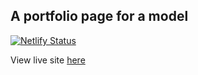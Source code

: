 ## A portfolio page for a model 

[![Netlify Status](https://api.netlify.com/api/v1/badges/e0573aa1-eb2c-4637-ac3d-a4d3e2c72e27/deploy-status)](https://app.netlify.com/sites/oyas3/deploys)

View live site [here](https://oyas3.netlify.app/)
